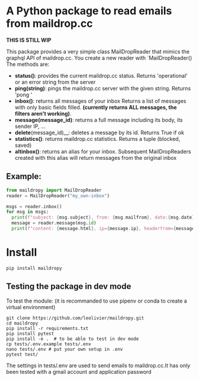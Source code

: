 # A Python package to read emails from maildrop.cc

__THIS IS STILL WIP__

This package provides a very simple class MailDropReader that mimics the graphql API of maildrop.cc.
You create a new reader with `MailDropReader(<your maildrop.cc inbox name>)
The methods are:
* __status()__: provides the current maildrop.cc status. Returns 'operational' or an error string from the server
* __ping(string)__: pings the maildrop.cc server with the given string. Returns 'pong <string>'
* __inbox()__: returns all messages of your inbox 
  Returns a list of messages with only basic fields filled.
  __(currently returns ALL messages, the filters aren't working)__. 
* __message(message_id)__: returns a full message including its body, its sender IP, ...
* __delete__(message_id)__: deletes a message by its id. Returns True if ok
* __statistics()__: returns maildrop.cc statistics. Returns a tuple (blocked, saved)
* __altinbox()__: returns an alias for your inbox. Subsequent MailDropReaders created with this alias will return messages from the original inbox

## Example:
```python
from maildropy import MailDropReader
reader = MailDropReader("my_own-inbox")

msgs = reader.inbox()
for msg in msgs:
  print(f"subject: {msg.subject}, from: {msg.mailfrom}, date:{msg.date}")
  message = reader.message(msg.id)
  print(f"content: {message.html}, ip={message.ip}, headerfrom={message.headerfrom}"
```

# Install
`pip install maildropy`

## Testing the package in dev mode
To test the module: (it is recommanded to use pipenv or conda to create a virtual environment)
```shell
git clone https://github.com/leolivier/maildropy.git
cd maildropy
pip install -r requirements.txt
pip install pytest
pip install -e .  # to be able to test in dev mode
cp tests/.env.example tests/.env 
nano tests/.env # put your own setup in .env
pytest test/
```
The settings in tests/.env are used to send emails to maildrop.cc.It has only been tested with a gmail account and application password

